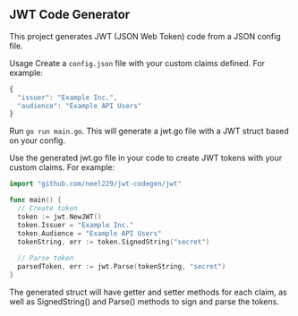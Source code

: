 ## JWT Code Generator

This project generates JWT (JSON Web Token) code from a JSON config file.

Usage
Create a `config.json` file with your custom claims defined. For example:

```js
{
  "issuer": "Example Inc.",
  "audience": "Example API Users"
}
```

Run `go run main.go`. This will generate a jwt.go file with a JWT struct based on your config.

Use the generated jwt.go file in your code to create JWT tokens with your custom claims. For example:

```go
import "github.com/neel229/jwt-codegen/jwt"

func main() {
  // Create token
  token := jwt.NewJWT()
  token.Issuer = "Example Inc."
  token.Audience = "Example API Users"
  tokenString, err := token.SignedString("secret")
  
  // Parse token
  parsedToken, err := jwt.Parse(tokenString, "secret")
}
```

The generated struct will have getter and setter methods for each claim, as well as SignedString() and Parse() methods to sign and parse the tokens.

